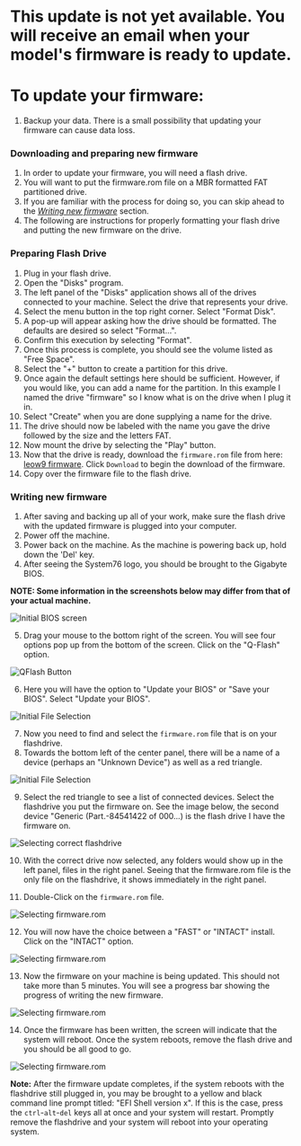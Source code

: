 # This update is not yet available. You will receive an email when your model's firmware is ready to update.

# To update your firmware:

1. Backup your data. There is a small possibility that updating your firmware can cause data loss.

### Downloading and preparing new firmware
1. In order to update your firmware, you will need a flash drive. 
2. You will want to put the firmware.rom file on a MBR formatted FAT partitioned drive.
3. If you are familiar with the process for doing so, you can skip ahead to the [_Writing new firmware_](README.md#writing-new-firmware) section.
4. The following are instructions for properly formatting your flash drive and putting the new firmware on the drive.

### Preparing Flash Drive
1. Plug in your flash drive.
2. Open the "Disks" program.
4. The left panel of the "Disks" application shows all of the drives connected to your machine. Select the drive that represents your drive.
5. Select the menu button in the top right corner. Select "Format Disk".
6. A pop-up will appear asking how the drive should be formatted. The defaults are desired so select "Format...".
7. Confirm this execution by selecting "Format".
8. Once this process is complete, you should see the volume listed as "Free Space".
9. Select the "+" button to create a partition for this drive.
10. Once again the default settings here should be sufficient. However, if you would like, you can add a name for the partition. In this example I named the drive "firmware" so I know what is on the drive when I plug it in.
11. Select "Create" when you are done supplying a name for the drive.
12. The drive should now be labeled with the name you gave the drive followed by the size and the letters FAT.
13. Now mount the drive by selecting the "Play" button.
14. Now that the drive is ready, download the `firmware.rom` file from here: [leow9 firmware](firmware.rom). Click `Download` to begin the download of the firmware.
15. Copy over the firmware file to the flash drive.

 
### Writing new firmware
1. After saving and backing up all of your work, make sure the flash drive with the updated firmware is plugged into your computer.
2. Power off the machine.
3. Power back on the machine. As the machine is powering back up, hold down the 'Del' key.
4. After seeing the System76 logo, you should be brought to the Gigabyte BIOS.

**NOTE: Some information in the screenshots below may differ from that of your actual machine.**

![Initial BIOS screen](https://raw.githubusercontent.com/system76/firmware-desktop/master/leow9/images/1.png)

5. Drag your mouse to the bottom right of the screen. You will see four options pop up from the bottom of the screen. Click on the "Q-Flash" option.

![QFlash Button](https://raw.githubusercontent.com/system76/firmware-desktop/master/leow9/images/2.png)

6. Here you will have the option to "Update your BIOS" or "Save your BIOS". Select "Update your BIOS".

![Initial File Selection](https://raw.githubusercontent.com/system76/firmware-desktop/master/leow9/images/3.png)

7. Now you need to find and select the `firmware.rom` file that is on your flashdrive.
8. Towards the bottom left of the center panel, there will be a name of a device (perhaps an "Unknown Device") as well as a red triangle. 

![Initial File Selection](https://raw.githubusercontent.com/system76/firmware-desktop/master/leow9/images/4.png)

9. Select the red triangle to see a list of connected devices. Select the flashdrive you put the firmware on. See the image below, the second device "Generic (Part.-84541422 of 000...) is the flash drive I have the firmware on.

![Selecting correct flashdrive](https://raw.githubusercontent.com/system76/firmware-desktop/master/leow9/images/5.png)

10. With the correct drive now selected, any folders would show up in the left panel, files in the right panel. Seeing that the firmware.rom file is the only file on the flashdrive, it shows immediately in the right panel.

11. Double-Click on the `firmware.rom` file.

![Selecting firmware.rom](https://raw.githubusercontent.com/system76/firmware-desktop/master/leow9/images/7.png)

12. You will now have the choice between a "FAST" or "INTACT" install. Click on the "INTACT" option.

![Selecting firmware.rom](https://raw.githubusercontent.com/system76/firmware-desktop/master/leow9/images/8.png)

13. Now the firmware on your machine is being updated. This should not take more than 5 minutes. You will see a progress bar showing the progress of writing the new firmware.

![Selecting firmware.rom](https://raw.githubusercontent.com/system76/firmware-desktop/master/leow9/images/9.png)

14. Once the firmware has been written, the screen will indicate that the system will reboot. Once the system reboots, remove the flash drive and you should be all good to go.

![Selecting firmware.rom](https://raw.githubusercontent.com/system76/firmware-desktop/master/leow9/images/10.png)

**Note:**
After the firmware update completes, if the system reboots with the flashdrive still plugged in, you may be brought to a yellow and black command line prompt titled: "EFI Shell version x". If this is the case, press the `ctrl`-`alt`-`del` keys all at once and your system will restart. Promptly remove the flashdrive and your system will reboot into your operating system.

